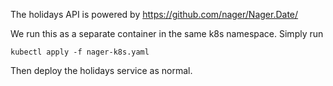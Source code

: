 The holidays API is powered by https://github.com/nager/Nager.Date/

We run this as a separate container in the same k8s namespace. Simply run
```shell
kubectl apply -f nager-k8s.yaml
```

Then deploy the holidays service as normal.
